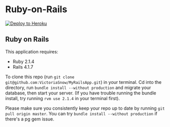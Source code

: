 Ruby-on-Rails
=============

[![Deploy to Heroku](https://www.herokucdn.com/deploy/button.png)](https://heroku.com/deploy)

Ruby on Rails
-------------

This application requires:

- Ruby 2.1.4
- Rails 4.1.7


To clone this repo (run ```git clone git@github.com:VictoriaSnow/MyRailsApp.git```) in your terminal. Cd into the directory, run ```bundle install --without production``` and migrate your database, then start your server. (If you have trouble running the bundle install, try running ```rvm use 2.1.4``` in your terminal first).

Please make sure you consistently keep your repo up to date by running ```git pull origin master```.  You can try ```bundle install --without production``` if there's a pg gem issue.